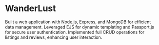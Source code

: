 # WanderLust
 Built a web application with Node.js, Express, and MongoDB for efficient data  management. Leveraged EJS for dynamic templating and Passport.js for secure user authentication.  Implemented full CRUD operations for listings and reviews, enhancing user interaction.
